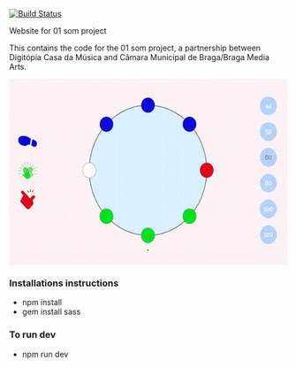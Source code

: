 [![Build Status](https://travis-ci.org/Digitopia/01som.svg?branch=master)](https://travis-ci.org/Digitopia/01som)

Website for 01 som project

This contains the code for the 01 som project, a partnership between Digitópia Casa da Música and Câmara Municipal de Braga/Braga Media Arts.

<img src="out.gif" align="center">

### Installations instructions

- npm install
- gem install sass

### To run dev

- npm run dev
